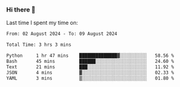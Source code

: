 ### Hi there 👋

<!--
**Grav1tum/Grav1tum** is a ✨ _special_ ✨ repository because its `README.md` (this file) appears on your GitHub profile.

Here are some ideas to get you started:

- 🔭 I’m currently working on ...
- 🌱 I’m currently learning ...
- 👯 I’m looking to collaborate on ...
- 🤔 I’m looking for help with ...
- 💬 Ask me about ...
- 📫 How to reach me: ...
- 😄 Pronouns: ...
- ⚡ Fun fact: ...
-->
Last time I spent my time on:
<!--START_SECTION:waka-->

```txt
From: 02 August 2024 - To: 09 August 2024

Total Time: 3 hrs 3 mins

Python     1 hr 47 mins    ██████████████▓░░░░░░░░░░   58.56 %
Bash       45 mins         ██████░░░░░░░░░░░░░░░░░░░   24.60 %
Text       21 mins         ███░░░░░░░░░░░░░░░░░░░░░░   11.92 %
JSON       4 mins          ▓░░░░░░░░░░░░░░░░░░░░░░░░   02.33 %
YAML       3 mins          ▒░░░░░░░░░░░░░░░░░░░░░░░░   01.80 %
```

<!--END_SECTION:waka-->
